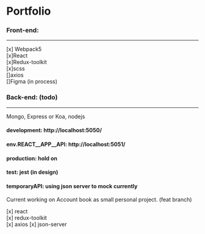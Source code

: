 # Portfolio
### Front-end:  
----
[x] Webpack5  
[x]React  
[x]Redux-toolkit  
[x]scss  
[]axios  
[]Figma (in process)  

### Back-end:  (todo)
----
Mongo, 
Express or Koa, 
nodejs 

#### development: http://localhost:5050/  
#### env.REACT__APP__API: http://localhost:5051/  


#### production: hold on  

#### test: jest (in design)  
#### temporaryAPI: using json server to mock currently

Current working on Account book as small personal project. (feat branch)  

 [x] react  
 [x] redux-toolkit  
 [x] axios
 [x] json-server
 

